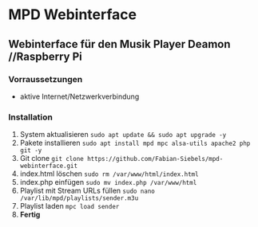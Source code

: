 # MPD Webinterface

## Webinterface für den Musik Player Deamon //Raspberry Pi

### Vorraussetzungen

- aktive Internet/Netzwerkverbindung

### Installation



1. System aktualisieren `sudo apt update && sudo apt upgrade -y`
2. Pakete installieren `sudo apt install mpd mpc alsa-utils apache2 php git -y`
3. Git clone `git clone https://github.com/Fabian-Siebels/mpd-webinterface.git` 
4. index.html löschen `sudo rm /var/www/html/index.html`
5. index.php einfügen `sudo mv index.php /var/www/html`
6. Playlist mit Stream URLs füllen `sudo nano /var/lib/mpd/playlists/sender.m3u`
7. Playlist laden `mpc load sender` 
8. **Fertig**
